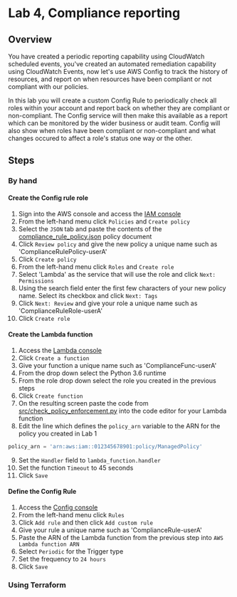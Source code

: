 # Lab 4, Compliance reporting

## Overview
You have created a periodic reporting capability using CloudWatch scheduled events, you've created an automated remediation capability using CloudWatch Events, now let's use AWS Config to track the history of resources, and report on when resources have been compliant or not compliant with our policies.

In this lab you will create a custom Config Rule to periodically check all roles within your account and report back on whether they are compliant or non-compliant.  The Config service will then make this available as a report which can be monitored by the wider business or audit team.  Config will also show when roles have been compliant or  non-compliant and what changes occured to affect a role's status one way or the other.

## Steps
### By hand
#### Create the Config rule role
1. Sign into the AWS console and access the [IAM console](https://console.aws.amazon.com/iam/home)
1. From the left-hand menu click `Policies` and `Create policy`
1. Select the `JSON` tab and paste the contents of the [compliance_rule_policy.json](compliance_rule_policy.json) policy document
1. Click `Review policy` and give the new policy a unique name such as 'ComplianceRulePolicy-userA'
1. Click `Create policy`
1. From the left-hand menu click `Roles` and `Create role`
1. Select 'Lambda' as the service that will use the role and click `Next: Permissions`
1. Using the search field enter the first few characters of your new policy name.  Select its checkbox and click `Next: Tags`
1. Click `Next: Review` and give your role a unique name such as 'ComplianceRuleRole-userA'
1. Click `Create role`
#### Create the Lambda function
1. Access the [Lambda console](https://eu-west-1.console.aws.amazon.com/lambda/home)
1. Click `Create a function`
1. Give your function a unique name such as 'ComplianceFunc-userA'
1. From the drop down select the Python 3.6 runtime
1. From the role drop down select the role you created in the previous steps
1. Click `Create function`
1. On the resulting screen paste the code from [src/check_policy_enforcement.py](src/check_policy_enforcement.py) into the code editor for your Lambda function
1. Edit the line which defines the `policy_arn` variable to the ARN for the policy you created in Lab 1
```python
policy_arn = 'arn:aws:iam::012345678901:policy/ManagedPolicy'
```
9. Set the `Handler` field to `lambda_function.handler`
1. Set the function `Timeout` to 45 seconds
1. Click `Save`
#### Define the Config Rule
1. Access the [Config console]()
1. From the left-hand menu click `Rules`
1. Click `Add rule` and then click `Add custom rule`
1. Give your rule a unique name such as 'ComplianceRule-userA'
1. Paste the ARN of the Lambda function from the previous step into `AWS Lambda function ARN`
1. Select `Periodic` for the Trigger type
1. Set the frequency to `24 hours`
1. Click `Save`

### Using Terraform
